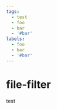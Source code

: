 ```yaml
---
tags:
  - test
  - foo
  - bar
  - '#bar'
labels:
  - foo
  - bar
  - '#bar'
---
```


# file-filter

test
